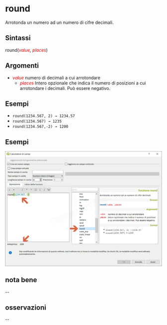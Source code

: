 # round

Arrotonda un numero ad un numero di cifre decimali.

## Sintassi

round(_<span style="color:red;">value</span>, <span style="color:red;">places</span>_)

## Argomenti

* _<span style="color:red;">value<span style="color:red;">_ numero di decimali a cui arrotondare
  * _<span style="color:red;">places</span>_ Intero opzionale che indica il numero di posizioni a cui arrotondare i decimali. Può essere negativo.

## Esempi

* `round(1234.567, 2) → 1234.57`
* `round(1234.567) → 1235`
* `round(1234.567,-2) → 1200`

## Esempi

![](/img/matematica/round/round1.png)

## nota bene

--

## osservazioni

--
